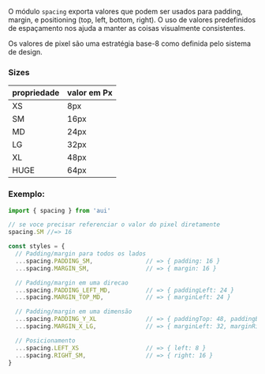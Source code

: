 O módulo `spacing` exporta valores que podem ser usados para padding, margin, e positioning (top, left, bottom, right). O uso de valores predefinidos de espaçamento nos ajuda a manter as coisas visualmente consistentes.

Os valores de pixel são uma estratégia base-8 como definida pelo sistema de design.
### Sizes
| propriedade | valor em Px  |
|-------------|--------------|
| XS          | 8px          |
| SM          | 16px         |
| MD          | 24px         |
| LG          | 32px         |
| XL          | 48px         |
| HUGE        | 64px         |

### Exemplo:

```js static
import { spacing } from 'aui'

// se voce precisar referenciar o valor do pixel diretamente
spacing.SM //=> 16

const styles = {
  // Padding/margin para todos os lados
  ...spacing.PADDING_SM,               // => { padding: 16 }
  ...spacing.MARGIN_SM,                // => { margin: 16 }

  // Padding/margin em uma direcao
  ...spacing.PADDING_LEFT_MD,          // => { paddingLeft: 24 }
  ...spacing.MARGIN_TOP_MD,            // => { marginLeft: 24 }

  // Padding/margin em uma dimensão
  ...spacing.PADDING_Y_XL              // => { paddingTop: 48, paddingBottom: 48 }
  ...spacing.MARGIN_X_LG,              // => { marginLeft: 32, marginRight: 32 }

  // Posicionamento
  ...spacing.LEFT_XS                   // => { left: 8 }
  ...spacing.RIGHT_SM,                 // => { right: 16 }
}
```